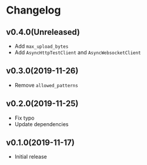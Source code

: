# Changelog

## v0.4.0(Unreleased)

* Add `max_upload_bytes`
* Add `AsyncHttpTestClient` and `AsyncWebsocketClient`

## v0.3.0(2019-11-26)

* Remove `allowed_patterns`

## v0.2.0(2019-11-25)

* Fix typo
* Update dependencies

## v0.1.0(2019-11-17)

* Initial release